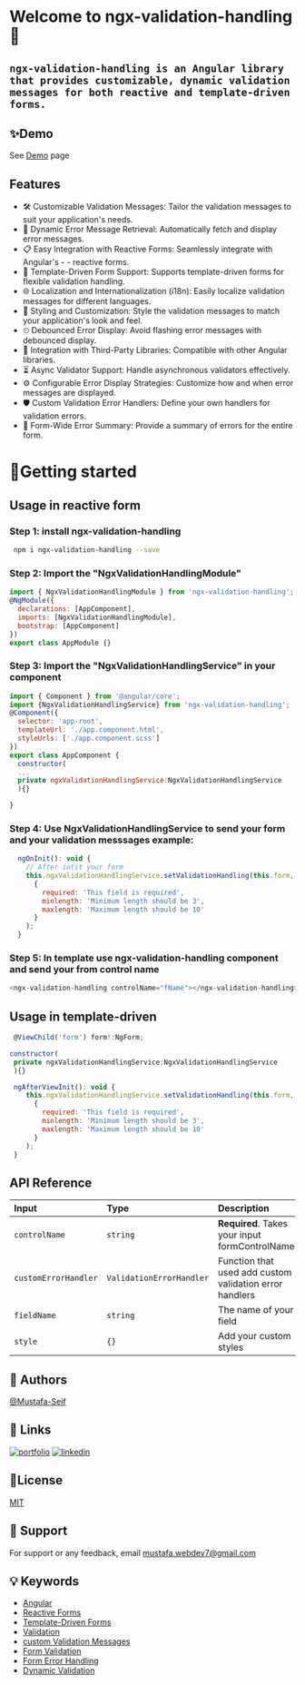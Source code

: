
#  Welcome to ngx-validation-handling👋

## `ngx-validation-handling is an Angular library that provides customizable, dynamic validation messages for both reactive and template-driven forms.`

  


## ✨Demo

 See [Demo](https://github.com/Mustafa-Seif) page

## Features

- 🛠 Customizable Validation Messages: Tailor the validation messages to suit your application's needs.
- 🔄 Dynamic Error Message Retrieval: Automatically fetch and display error messages.
- 📋 Easy Integration with Reactive Forms: Seamlessly integrate with Angular's - - reactive forms.
- 📝 Template-Driven Form Support: Supports template-driven forms for flexible validation handling.
- 🌐 Localization and Internationalization (i18n): Easily localize validation messages for different languages.
- 🎨 Styling and Customization: Style the validation messages to match your application's look and feel.
- ⏲ Debounced Error Display: Avoid flashing error messages with debounced display.
- 🔗 Integration with Third-Party Libraries: Compatible with other Angular libraries.
- ⏳ Async Validator Support: Handle asynchronous validators effectively.
- ⚙ Configurable Error Display Strategies: Customize how and when error messages are displayed.
- 🛡 Custom Validation Error Handlers: Define your own handlers for validation       errors.
- 📝 Form-Wide Error Summary: Provide a summary of errors for the entire form.



# 🚀Getting started
## Usage in reactive form 
### Step 1: install ngx-validation-handling

```bash
 npm i ngx-validation-handling --save
```


### Step 2: Import the "NgxValidationHandlingModule"
```javascript
import { NgxValidationHandlingModule } from 'ngx-validation-handling';
@NgModule({
  declarations: [AppComponent],
  imports: [NgxValidationHandlingModule],
  bootstrap: [AppComponent]
})
export class AppModule {}
```
### Step 3: Import the "NgxValidationHandlingService" in your component
```javascript
import { Component } from '@angular/core';
import {NgxValidationHandlingService} from 'ngx-validation-handling';
@Component({
  selector: 'app-root',
  templateUrl: './app.component.html',
  styleUrls: ['./app.component.scss']
})
export class AppComponent {
  constructor(
  ...
  private ngxValidationHandlingService:NgxValidationHandlingService
  ){}

}
```

### Step 4: Use NgxValidationHandlingService to send your form and your validation messsages example:
```javascript
  ngOnInit(): void {
    // After intit your form
    this.ngxValidationHandlingService.setValidationHandling(this.form,
      {
        required: 'This field is required',
        minlength: 'Minimum length should be 3',
        maxlength: 'Maximum length should be 10'
      }
    );
  }
  ```
  
 ### Step 5: In template use ngx-validation-handling component and send your from control name
  ```javascript
<ngx-validation-handling controlName="fName"></ngx-validation-handling>
```

## Usage in template-driven 

```javascript
 @ViewChild('form') form!:NgForm;

constructor(
 private ngxValidationHandlingService:NgxValidationHandlingService
 ){}

 ngAfterViewInit(): void {
    this.ngxValidationHandlingService.setValidationHandling(this.form,
      {
        required: 'This field is required',
        minlength: 'Minimum length should be 3',
        maxlength: 'Maximum length should be 10'
      }
    );
 }

```


## API Reference

| Input | Type     | Description                |
| :-------- | :------- | :------------------------- |
| `controlName` | `string` | **Required**. Takes your input formControlName |
| `customErrorHandler` | `ValidationErrorHandler` | Function that used add custom validation error handlers |
| `fieldName` | `string` |  The name of your field |
| `style` | `{}` |  Add your custom styles |





## 👤 Authors
 [@Mustafa-Seif](https://github.com/Mustafa-Seif)


## 🔗 Links
[![portfolio](https://img.shields.io/badge/my_portfolio-000?style=for-the-badge&logo=ko-fi&logoColor=white)](https://my-portfolio-rust-xi.vercel.app/)
[![linkedin](https://img.shields.io/badge/linkedin-0A66C2?style=for-the-badge&logo=linkedin&logoColor=white)](https://www.linkedin.com/in/mustafa-seif-el-nasr-439ba0223/)



## 📝License

[MIT](https://github.com/Mustafa-Seif/ngx-validation-handling/blob/main/LICENSE)


## 🤝 Support

For support or any feedback, email mustafa.webdev7@gmail.com 


## 💡 Keywords

 - [Angular](https://www.npmjs.com/search?q=Angular)
 - [Reactive Forms](https://www.npmjs.com/search?q=Reactive&Forms)
 - [Template-Driven Forms](https://www.npmjs.com/search?q=Template-Driven&Forms)
 - [Validation](https://www.npmjs.com/search?q=Validation)
 - [custom Validation Messages](https://www.npmjs.com/search?q=custom&Validation&Messages)
 - [Form Validation](https://www.npmjs.com/search?q=Form&Validation)
 - [Form Error Handling](https://www.npmjs.com/search?q=Form&Error&Handling)
 - [Dynamic Validation](https://www.npmjs.com/search?q=Dynamic&Validation)
